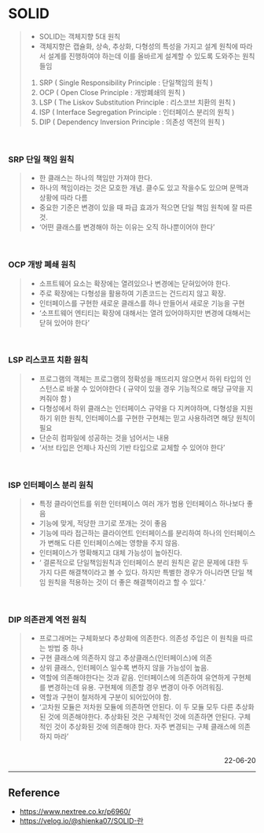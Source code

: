 # SOLID
>- SOLID는 객체지향 5대 원칙
>- 객체지향은 캡슐화, 상속, 추상화, 다형성의 특성을 가지고 설계 원칙에 따라서 설계를 진행하여야 하는데 이를 올바르게 설계할 수 있도록 도와주는 원칙들임
>1) SRP ( Single Responsibility Principle : 단일책임의 원칙 )
>2) OCP ( Open Close Principle : 개방폐쇄의 원칙 )
>3) LSP ( The Liskov Substitution Principle : 리스코브 치환의 원칙 )
>4) ISP ( Interface Segregation Principle : 인터페이스 분리의 원칙 )
>5) DIP ( Dependency Inversion Principle : 의존성 역전의 원칙 )

<br>

### SRP 단일 책임 원칙 
>- 한 클래스는 하나의 책임만 가져야 한다.
>- 하나의 책임이라는 것은 모호한 개념. 클수도 있고 작을수도 있으며 문맥과 상황에 따라 다름
>- 중요한 기준은 변경이 있을 때 파급 효과가 적으면 단일 책임 원칙에 잘 따른 것.
>- ‘어떤 클래스를 변경해야 하는 이유는 오직 하나뿐이어야 한다’

<br>

### OCP 개방 폐쇄 원칙
>- 소프트웨어 요소는 확장에는 열려있으나 변경에는 닫혀있어야 한다.
>- 주로 확장에는 다형성을 활용하여 기존코드는 건드리지 않고 확장.
>- 인터페이스를 구현한 새로운 클래스를 하나 만들어서 새로운 기능을 구현
>- ‘소프트웨어 엔티티는 확장에 대해서는 열려 있어야하지만 변경에 대해서는 닫혀 있어야 한다’

<br>

### LSP 리스코프 치환 원칙
>- 프로그램의 객체는 프로그램의 정확성을 깨뜨리지 않으면서 하위 타입의 인스턴스로 바꿀 수 있어야한다 ( 규약이 있을 경우 기능적으로 해당 규약을 지켜줘야 함 )
>- 다형성에서 하위 클래스는 인터페이스 규약을 다 지켜야하며, 다형성을 지원하기 위한 원칙, 인터페이스를 구현한 구현체는 믿고 사용하려면 해당 원칙이 필요
>- 단순히 컴파일에 성공하는 것을 넘어서는 내용
>- ‘서브 타입은 언제나 자신의 기반 타입으로 교체할 수 있어야 한다’ 

<br>

### ISP 인터페이스 분리 원칙
>- 특정 클라이언트를 위한 인터페이스 여러 개가 범용 인터페이스 하나보다 좋음
>- 기능에 맞게, 적당한 크기로 쪼개는 것이 좋음
>- 기능에 따라 접근하는 클라이언트 인터페이스를 분리하여 하나의 인터페이스가 변해도 다른 인터페이스에는 영향을 주지 않음.
>- 인터페이스가 명확해지고 대체 가능성이 높아진다.
>- ‘ 결론적으로 단일책임원칙과 인터페이스 분리 원칙은 같은 문제에 대한 두 가지 다른 해결책이라고 볼 수 있다. 하지만 특별한 경우가 아니라면 단일 책임 원칙을 적용하는 것이 더 좋은 해결책이라고 할 수 있다.’

<br>

### DIP 의존관계 역전 원칙
>- 프로그래머는 구체화보다 추상화에 의존한다. 의존성 주입은 이 원칙을 따르는 방법 중 하나
>- 구현 클래스에 의존하지 않고 추상클래스(인터페이스)에 의존
>- 상위 클래스, 인터페이스 일수록 변하지 않을 가능성이 높음.
>- 역할에 의존해야한다는 것과 같음. 인터페이스에 의존하여 유연하게 구현체를 변경하는데 유용. 구현체에 의존할 경우 변경이 아주 어려워짐.
>- 역할과 구현이 철저하게 구분이 되어있어야 함.
>- ‘고차원 모듈은 저차원 모듈에 의존하면 안된다. 이 두 모듈 모두 다른 추상화된 것에 의존해야한다. 추상화된 것은 구체적인 것에 의존하면 안된다. 구체적인 것이 추상화된 것에 의존해야 한다. 자주 변경되는 구체 클래스에 의존하지 마라’

<br>

<div style="text-align: right">22-06-20</div>

-------

## Reference
- https://www.nextree.co.kr/p6960/ 
- https://velog.io/@shienka07/SOLID-란